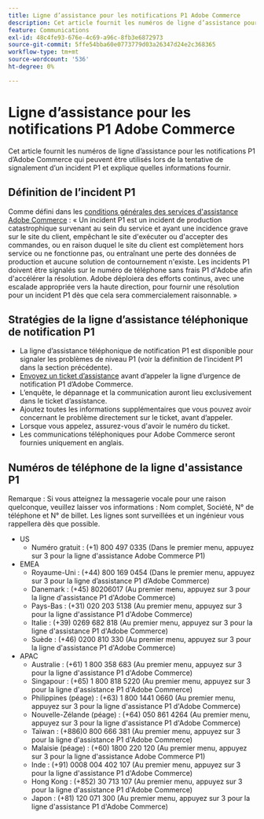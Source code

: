```yaml
---
title: Ligne d’assistance pour les notifications P1 Adobe Commerce
description: Cet article fournit les numéros de ligne d’assistance pour les notifications P1 d’Adobe Commerce qui peuvent être utilisés lors de la tentative de signalement d’un incident P1 et explique quelles informations fournir.
feature: Communications
exl-id: 48c4fe93-676e-4c69-a96c-8fb3e6872973
source-git-commit: 5ffe54bba60e0773779d03a26347d24e2c368365
workflow-type: tm+mt
source-wordcount: '536'
ht-degree: 0%

---
```


# Ligne d’assistance pour les notifications P1 Adobe Commerce

Cet article fournit les numéros de ligne d’assistance pour les notifications P1 d’Adobe Commerce qui peuvent être utilisés lors de la tentative de signalement d’un incident P1 et explique quelles informations fournir.

## Définition de l’incident P1

Comme défini dans les [conditions générales des services d&#39;assistance Adobe Commerce](https://www.adobe.com/content/dam/cc/en/legal/terms/enterprise/pdfs/Magento-Support-Services-Terms-and-Conditions.pdf) : « Un incident P1 est un incident de production catastrophique survenant au sein du service et ayant une incidence grave sur le site du client, empêchant le site d&#39;exécuter ou d&#39;accepter des commandes, ou en raison duquel le site du client est complètement hors service ou ne fonctionne pas, ou entraînant une perte des données de production et aucune solution de contournement n&#39;existe. Les incidents P1 doivent être signalés sur le numéro de téléphone sans frais P1 d&#39;Adobe afin d&#39;accélérer la résolution. Adobe déploiera des efforts continus, avec une escalade appropriée vers la haute direction, pour fournir une résolution pour un incident P1 dès que cela sera commercialement raisonnable. »

## Stratégies de la ligne d’assistance téléphonique de notification P1

* La ligne d’assistance téléphonique de notification P1 est disponible pour signaler les problèmes de niveau P1 (voir la définition de l’incident P1 dans la section précédente).
* [Envoyez un ticket d’assistance](https://experienceleague.adobe.com/docs/commerce-knowledge-base/kb/help-center-guide/magento-help-center-user-guide.html?lang=en#submit-ticket) avant d’appeler la ligne d’urgence de notification P1 d’Adobe Commerce.
* L’enquête, le dépannage et la communication auront lieu exclusivement dans le ticket d’assistance.
* Ajoutez toutes les informations supplémentaires que vous pouvez avoir concernant le problème directement sur le ticket, avant d’appeler.
* Lorsque vous appelez, assurez-vous d&#39;avoir le numéro du ticket.
* Les communications téléphoniques pour Adobe Commerce seront fournies uniquement en anglais.

## Numéros de téléphone de la ligne d&#39;assistance P1

Remarque : Si vous atteignez la messagerie vocale pour une raison quelconque, veuillez laisser vos informations : Nom complet, Société, N° de téléphone et N° de billet. Les lignes sont surveillées et un ingénieur vous rappellera dès que possible.

* US
   * Numéro gratuit : (+1) 800 497 0335 (Dans le premier menu, appuyez sur 3 pour la ligne d&#39;assistance Adobe Commerce P1)
* EMEA
   * Royaume-Uni : (+44) 800 169 0454 (Dans le premier menu, appuyez sur 3 pour la ligne d’assistance P1 d’Adobe Commerce)
   * Danemark : (+45) 80206017 (Au premier menu, appuyez sur 3 pour la ligne d&#39;assistance P1 d&#39;Adobe Commerce)
   * Pays-Bas : (+31) 020 203 5138 (Au premier menu, appuyez sur 3 pour la ligne d&#39;assistance P1 d&#39;Adobe Commerce)
   * Italie : (+39) 0269 682 818 (Au premier menu, appuyez sur 3 pour la ligne d&#39;assistance P1 d&#39;Adobe Commerce)
   * Suède : (+46) 0200 810 330 (Au premier menu, appuyez sur 3 pour la ligne d&#39;assistance P1 d&#39;Adobe Commerce)
* APAC
   * Australie : (+61) 1 800 358 683 (Au premier menu, appuyez sur 3 pour la ligne d&#39;assistance P1 d&#39;Adobe Commerce)
   * Singapour : (+65) 1 800 818 5220 (Au premier menu, appuyez sur 3 pour la ligne d&#39;assistance P1 d&#39;Adobe Commerce)
   * Philippines (péage) : (+63) 1 800 1441 0660 (Au premier menu, appuyez sur 3 pour la ligne d&#39;assistance P1 d&#39;Adobe Commerce)
   * Nouvelle-Zélande (péage) : (+64) 050 861 4264 (Au premier menu, appuyez sur 3 pour la ligne d&#39;assistance P1 d&#39;Adobe Commerce)
   * Taïwan : (+886)0 800 666 381 (Au premier menu, appuyez sur 3 pour la ligne d&#39;assistance P1 d&#39;Adobe Commerce)
   * Malaisie (péage) : (+60) 1800 220 120 (Au premier menu, appuyez sur 3 pour la ligne d&#39;assistance Adobe Commerce P1)
   * Inde : (+91) 0008 004 402 107 (Au premier menu, appuyez sur 3 pour la ligne d&#39;assistance P1 d&#39;Adobe Commerce)
   * Hong Kong : (+852) 30 713 107 (Au premier menu, appuyez sur 3 pour la ligne d&#39;assistance P1 d&#39;Adobe Commerce)
   * Japon : (+81) 120 071 300 (Au premier menu, appuyez sur 3 pour la ligne d&#39;assistance P1 d&#39;Adobe Commerce)
